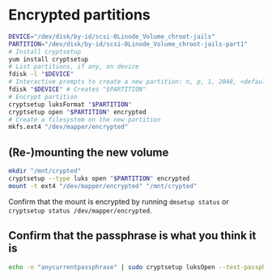 # Encrypted partitions

```bash
DEVICE="/dev/disk/by-id/scsi-0Linode_Volume_chroot-jails"
PARTITION="/dev/disk/by-id/scsi-0Linode_Volume_chroot-jails-part1"
# Install cryptsetup
yum install cryptsetup
# List partitions, if any, on device
fdisk -l "$DEVICE"
# Interactive prompts to create a new partition: n, p, 1, 2048, <default>, w
fdisk "$DEVICE" # Creates "$PARTITION"
# Encrypt partition
cryptsetup luksFormat "$PARTITION"
cryptsetup open "$PARTITION" encrypted
# Create a filesystem on the new partition
mkfs.ext4 "/dev/mapper/encrypted"
```

## (Re-)mounting the new volume
```bash
mkdir "/mnt/crypted"
cryptsetup --type luks open "$PARTITION" encrypted
mount -t ext4 "/dev/mapper/encrypted" "/mnt/crypted"
```
Confirm that the mount is encrypted by running `dmsetup status` or `cryptsetup status /dev/mapper/encrypted`.

## Confirm that the passphrase is what you think it is
```bash
echo -n "anycurrentpassphrase" | sudo cryptsetup luksOpen --test-passphrase /dev/sdc1 && echo "There is a key available with this passphrase."
```
